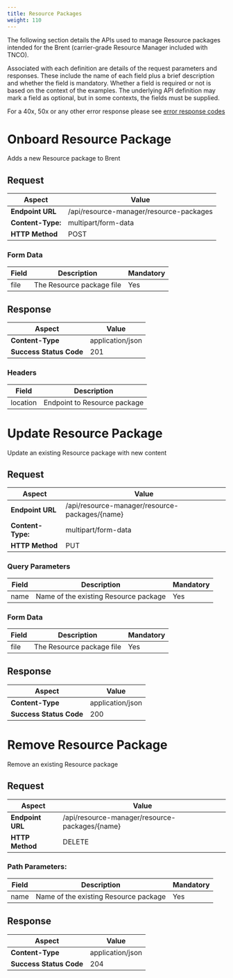 ```yaml
---
title: Resource Packages
weight: 110
---
```


The following section details the APIs used to manage Resource packages intended for the Brent (carrier-grade Resource Manager included with TNCO).

Associated with each definition are details of the request parameters and responses. These include the name of each field plus a brief description and whether the field is mandatory. Whether a field is required or not is based on the context of the examples. The underlying API definition may mark a field as optional, but in some contexts, the fields must be supplied.

For a 40x, 50x or any other error response please see [error response codes](/reference/lm-api/interface-architecture/#possible-http-error-response-codes)

# Onboard Resource Package

Adds a new Resource package to Brent

## Request

| **Aspect**         | **Value**                |
| ------------------ | ------------------------ |
| **Endpoint URL** | /api/resource-manager/resource-packages |
| **Content-Type:**  | multipart/form-data        |
| **HTTP Method**  | POST                     |

### Form Data

| **Field**                        | **Description**                                              | **Mandatory** |
| -------------------------------- | ------------------------------------------------------------ | ------------- |
| file                               | The Resource package file | Yes           |

## Response 

| **Aspect**          | **Value** |
| ------------------- | --------- |
| **Content-Type** | application/json  |
| **Success Status Code** | 201 |

### Headers

| **Field**                        | **Description**                                              |
| -------------------------------- | ------------------------------------------------------------ | 
| location                         | Endpoint to Resource package |

# Update Resource Package

Update an existing Resource package with new content

## Request

| **Aspect**         | **Value**                |
| ------------------ | ------------------------ |
| **Endpoint URL** | /api/resource-manager/resource-packages/{name} |
| **Content-Type:**  | multipart/form-data        |
| **HTTP Method**  | PUT                     |

### Query Parameters

| **Field**                        | **Description**                                              | **Mandatory** |
| -------------------------------- | ------------------------------------------------------------ | ------------- |
| name                               | Name of the existing Resource package | Yes           |

### Form Data

| **Field**                        | **Description**                                              | **Mandatory** |
| -------------------------------- | ------------------------------------------------------------ | ------------- |
| file                               | The Resource package file | Yes           |

## Response 

| **Aspect**          | **Value** |
| ------------------- | --------- |
| **Content-Type** | application/json  |
| **Success Status Code** | 200 |

# Remove Resource Package

Remove an existing Resource package

## Request

| **Aspect**         | **Value**                |
| ------------------ | ------------------------ |
| **Endpoint URL** | /api/resource-manager/resource-packages/{name} |
| **HTTP Method**  | DELETE                     |

### Path Parameters:

| **Field**                        | **Description**                                              | **Mandatory** |
| -------------------------------- | ------------------------------------------------------------ | ------------- |
| name                               | Name of the existing Resource package | Yes           |

## Response 

| **Aspect**          | **Value** |
| ------------------- | --------- |
| **Content-Type** | application/json  |
| **Success Status Code** | 204 |
